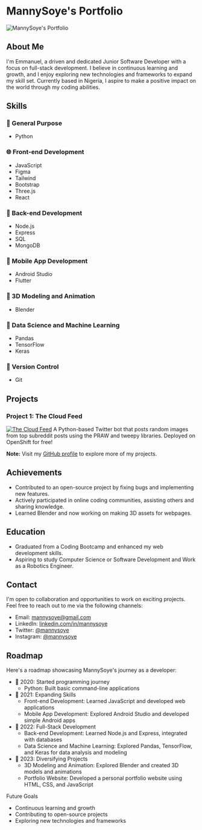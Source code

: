 # MannySoye's Portfolio

![MannySoye's Portfolio](https://github.com/mannysoye/mannysoye/assets/102897944/372bb1f4-b36b-48ad-b2fa-92fe8e6897e6)

## About Me

I'm Emmanuel, a driven and dedicated Junior Software Developer with a focus on full-stack development. I believe in continuous learning and growth, and I enjoy exploring new technologies and frameworks to expand my skill set. Currently based in Nigeria, I aspire to make a positive impact on the world through my coding abilities.

## Skills

### 🐍 General Purpose

- Python

### 🌐 Front-end Development

- JavaScript
- Figma
- Tailwind
- Bootstrap
- Three.js
- React

### 🚀 Back-end Development

- Node.js
- Express
- SQL
- MongoDB

### 📱 Mobile App Development

- Android Studio
- Flutter

### 🎥 3D Modeling and Animation

- Blender

### 🧠 Data Science and Machine Learning

- Pandas
- TensorFlow
- Keras

### 🔀 Version Control

- Git

## Projects

### Project 1: The Cloud Feed

[![The Cloud Feed](https://github.com/mannysoye/mannysoye/assets/102897944/a5aeef42-7c86-4458-9c3a-99b2d8b2baef)](https://github.com/mannysoye/TheCloudFeed)
A Python-based Twitter bot that posts random images from top subreddit posts using the PRAW and tweepy libraries. Deployed on OpenShift for free!

**Note:** Visit my [GitHub profile](https://github.com/mannysoye) to explore more of my projects.

## Achievements

- Contributed to an open-source project by fixing bugs and implementing new features.
- Actively participated in online coding communities, assisting others and sharing knowledge.
- Learned Blender and now working on making 3D assets for webpages.

## Education

- Graduated from a Coding Bootcamp and enhanced my web development skills.
- Aspiring to study Computer Science or Software Development and Work as a Robotics Engineer.

## Contact

I'm open to collaboration and opportunities to work on exciting projects. Feel free to reach out to me via the following channels:

- Email: [mannysoye@gmail.com](mailto:mannysoye@gmail.com)
- LinkedIn: [linkedin.com/in/mannysoye](https://www.linkedin.com/in/mannysoye)
- Twitter: [@mannysoye](https://twitter.com/mannysoye)
- Instagram: [@mannysoye](https://www.instagram.com/mannysoye)

## Roadmap

Here's a roadmap showcasing MannySoye's journey as a developer:

- 📅 2020: Started programming journey
  - Python: Built basic command-line applications
- 📅 2021: Expanding Skills
  - Front-end Development: Learned JavaScript and developed web applications
  - Mobile App Development: Explored Android Studio and developed simple Android apps
- 📅 2022: Full-Stack Development
  - Back-end Development: Learned Node.js and Express, integrated with databases
  - Data Science and Machine Learning: Explored Pandas, TensorFlow, and Keras for data analysis and modeling
- 📅 2023: Diversifying Projects
  - 3D Modeling and Animation: Explored Blender and created 3D models and animations
  - Portfolio Website: Developed a personal portfolio website using HTML, CSS, and JavaScript

 Future Goals
  - Continuous learning and growth
  - Contributing to open-source projects
  - Exploring new technologies and frameworks

